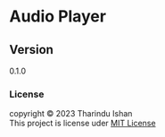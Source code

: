 # Audio Player

## Version
0.1.0

### License
copyright &copy; 2023 Tharindu Ishan <br>
This project is license uder [MIT License](License.txt)

